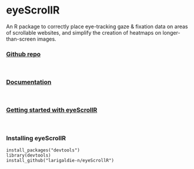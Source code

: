 # eyeScrollR
An R package to correctly place eye-tracking gaze & fixation data on areas of scrollable websites, and simplify the creation of heatmaps on longer-than-screen images.

### [Github repo](https://github.com/larigaldie-n/eyeScrollR)

<br>

### [Documentation](https://larigaldie-n.github.io/eyeScrollR/index.html)

<br>

### [Getting started with eyeScrollR](https://larigaldie-n.github.io/eyeScrollR/articles/eyeScrollR.html)

<br>

### Installing eyeScrollR

```{r}
install_packages("devtools")
library(devtools)
install_github("larigaldie-n/eyeScrollR")
```

